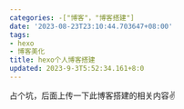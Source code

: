 ```yaml
---
categories: -["博客"，"博客搭建"]
date: '2023-08-23T23:10:44.703647+08:00'
tags:
- hexo
- 博客美化
title: hexo个人博客搭建
updated: 2023-9-3T5:52:34.161+8:0
---
```

占个坑，后面上传一下此博客搭建的相关内容✌
